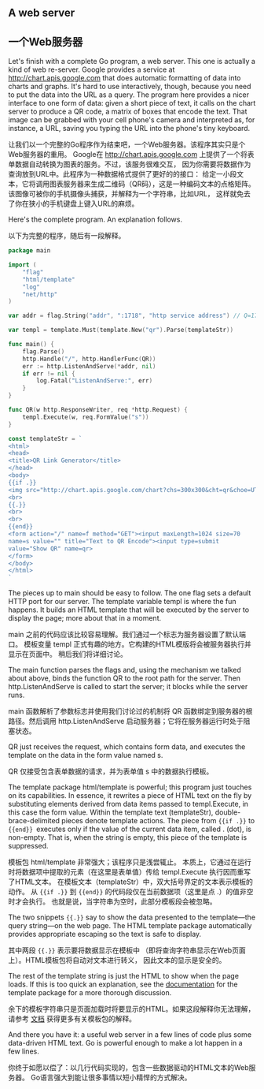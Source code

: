 ## A web server

## 一个Web服务器

Let's finish with a complete Go program, a web server. This one is actually a kind of web re-server. Google provides a service at http://chart.apis.google.com that does automatic formatting of data into charts and graphs. It's hard to use interactively, though, because you need to put the data into the URL as a query. The program here provides a nicer interface to one form of data: given a short piece of text, it calls on the chart server to produce a QR code, a matrix of boxes that encode the text. That image can be grabbed with your cell phone's camera and interpreted as, for instance, a URL, saving you typing the URL into the phone's tiny keyboard.

让我们以一个完整的Go程序作为结束吧，一个Web服务器。该程序其实只是个Web服务器的重用。 Google在 http://chart.apis.google.com 上提供了一个将表单数据自动转换为图表的服务。不过，该服务很难交互， 因为你需要将数据作为查询放到URL中。此程序为一种数据格式提供了更好的的接口： 给定一小段文本，它将调用图表服务器来生成二维码（QR码），这是一种编码文本的点格矩阵。 该图像可被你的手机摄像头捕获，并解释为一个字符串，比如URL， 这样就免去了你在狭小的手机键盘上键入URL的麻烦。

Here's the complete program. An explanation follows.

以下为完整的程序，随后有一段解释。

```go
package main

import (
    "flag"
    "html/template"
    "log"
    "net/http"
)

var addr = flag.String("addr", ":1718", "http service address") // Q=17, R=18

var templ = template.Must(template.New("qr").Parse(templateStr))

func main() {
    flag.Parse()
    http.Handle("/", http.HandlerFunc(QR))
    err := http.ListenAndServe(*addr, nil)
    if err != nil {
        log.Fatal("ListenAndServe:", err)
    }
}

func QR(w http.ResponseWriter, req *http.Request) {
    templ.Execute(w, req.FormValue("s"))
}

const templateStr = `
<html>
<head>
<title>QR Link Generator</title>
</head>
<body>
{{if .}}
<img src="http://chart.apis.google.com/chart?chs=300x300&cht=qr&choe=UTF-8&chl={{.}}" />
<br>
{{.}}
<br>
<br>
{{end}}
<form action="/" name=f method="GET"><input maxLength=1024 size=70
name=s value="" title="Text to QR Encode"><input type=submit
value="Show QR" name=qr>
</form>
</body>
</html>
`
```
The pieces up to main should be easy to follow. The one flag sets a default HTTP port for our server. The template variable templ is where the fun happens. It builds an HTML template that will be executed by the server to display the page; more about that in a moment.

main 之前的代码应该比较容易理解。我们通过一个标志为服务器设置了默认端口。 模板变量 templ 正式有趣的地方。它构建的HTML模版将会被服务器执行并显示在页面中。 稍后我们将详细讨论。

The main function parses the flags and, using the mechanism we talked about above, binds the function QR to the root path for the server. Then http.ListenAndServe is called to start the server; it blocks while the server runs.

main 函数解析了参数标志并使用我们讨论过的机制将 QR 函数绑定到服务器的根路径。然后调用 http.ListenAndServe 启动服务器；它将在服务器运行时处于阻塞状态。

QR just receives the request, which contains form data, and executes the template on the data in the form value named s.

QR 仅接受包含表单数据的请求，并为表单值 s 中的数据执行模板。

The template package html/template is powerful; this program just touches on its capabilities. In essence, it rewrites a piece of HTML text on the fly by substituting elements derived from data items passed to templ.Execute, in this case the form value. Within the template text (templateStr), double-brace-delimited pieces denote template actions. The piece from `{{if .}}` to `{{end}} `executes only if the value of the current data item, called . (dot), is non-empty. That is, when the string is empty, this piece of the template is suppressed.

模板包 html/template 非常强大；该程序只是浅尝辄止。 本质上，它通过在运行时将数据项中提取的元素（在这里是表单值）传给 templ.Execute 执行因而重写了HTML文本。 在模板文本（templateStr）中，双大括号界定的文本表示模板的动作。 从 `{{if .}}` 到 `{{end}}` 的代码段仅在当前数据项（这里是点 .）的值非空时才会执行。 也就是说，当字符串为空时，此部分模板段会被忽略。

The two snippets `{{.}}` say to show the data presented to the template—the query string—on the web page. The HTML template package automatically provides appropriate escaping so the text is safe to display.

其中两段 `{{.}}` 表示要将数据显示在模板中 （即将查询字符串显示在Web页面上）。HTML模板包将自动对文本进行转义， 因此文本的显示是安全的。

The rest of the template string is just the HTML to show when the page loads. If this is too quick an explanation, see the [documentation](https://go-zh.org/pkg/html/template/) for the template package for a more thorough discussion.

余下的模板字符串只是页面加载时将要显示的HTML。如果这段解释你无法理解，请参考 [文档](https://go-zh.org/pkg/html/template/) 获得更多有关模板包的解释。

And there you have it: a useful web server in a few lines of code plus some data-driven HTML text. Go is powerful enough to make a lot happen in a few lines.

你终于如愿以偿了：以几行代码实现的，包含一些数据驱动的HTML文本的Web服务器。 Go语言强大到能让很多事情以短小精悍的方式解决。

